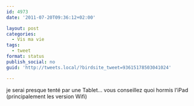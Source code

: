 ```yaml
---
id: 4973
date: '2011-07-20T09:36:12+02:00'

layout: post
categories:
  - Vis ma vie
tags:
  - tweet
format: status
publish_social: no
guid: 'http://tweets.local/?birdsite_tweet=93615178503041024'

---
```


je serai presque tenté par une Tablet… vous conseillez quoi hormis l’iPad (principalement les version Wifi)
